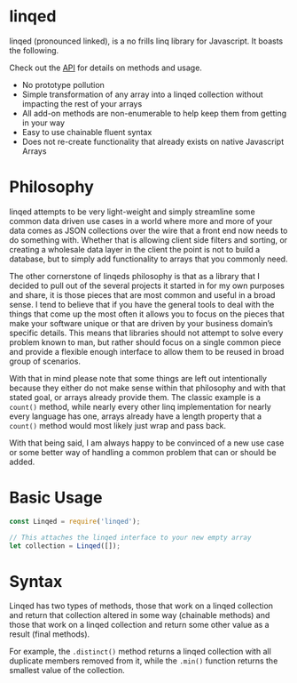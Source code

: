 # linqed

linqed (pronounced linked), is a no frills linq library for Javascript. It boasts the following.

Check out the [API](readme.md) for details on methods and usage.

* No prototype pollution
* Simple transformation of any array into a linqed collection without impacting the rest of your arrays
* All add-on methods are non-enumerable to help keep them from getting in your way
* Easy to use chainable fluent syntax
* Does not re-create functionality that already exists on native Javascript Arrays

# Philosophy

linqed attempts to be very light-weight and simply streamline some common data driven use cases in a world where more and more of your data comes as JSON collections over the wire that a front end now needs to do something with. Whether that is allowing client side filters and sorting, or creating a wholesale data layer in the client the point is not to build a database, but to simply add functionality to arrays that you commonly need.

The other cornerstone of linqeds philosophy is that as a library that I decided to pull out of the several projects it started in for my own purposes and share, it is those pieces that are most common and useful in a broad sense. I tend to believe that if you have the general tools to deal with the things that come up the most often it allows you to focus on the pieces that make your software unique or that are driven by your business domain’s specific details. This means that libraries should not attempt to solve every problem known to man, but rather should focus on a single common piece and provide a flexible enough interface to allow them to be reused in broad group of scenarios.

With that in mind please note that some things are left out intentionally because they either do not make sense within that philosophy and with that stated goal, or arrays already provide them. The classic example is a `count()` method, while nearly every other linq implementation for nearly every language has one, arrays already have a length property that a `count()` method would most likely just wrap and pass back.

With that being said, I am always happy to be convinced of a new use case or some better way of handling a common problem that can or should be added.

# Basic Usage

```javascript
const Linqed = require('linqed');

// This attaches the linqed interface to your new empty array
let collection = Linqed([]);
```

# Syntax

Linqed has two types of methods, those that work on a linqed collection and return that collection altered in some way (chainable methods) and those that work on a linqed collection and return some other value as a result (final methods).

For example, the `.distinct()` method returns a linqed collection with all duplicate members removed from it, while the `.min()` function returns the smallest value of the collection.
